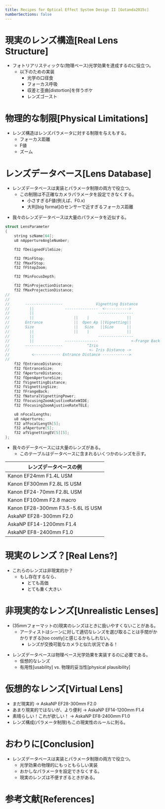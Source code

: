 ```yaml
---
title: Recipes for Optical Effect System Design II [Gotanda2015c]
numberSections: false
---
```

# 現実のレンズ構造[Real Lens Structure]

- フォトリアリスティックな(物理ベース)光学効果を達成するのに役立つ。
    - 以下のための実装
        - 光学の口径食
        - フォーカス呼吸
        - 収差と歪曲[distortion]を伴うボケ
        - レンズゴースト

# 物理的な制限[Physical Limitations]

- レンズ構造はレンズパラメータに対する制限を与えもする。
    - フォーカス距離
    - F値
    - ズーム

# レンズデータベース[Lens Database]

- レンズデータベースは実装とパラメータ制限の両方で役立つ。
    - この制限は不正確なカメラパラメータを設定できなくする。
        - 小さすぎるF値(例えば、F0.x)
        - 大判[big format]のセンサーで近すぎるフォーカス距離

<!-- p.5 -->

- 我々のレンズデータベースは大量のパラメータを近似する。

```cpp
struct LensParameter
{
    string szName[64];
    u8 nAppertureAngleNumber;

    f32 fDesignedFilmSize;

    f32 fMinFStop;
    f32 fMaxFStop;
    f32 fFStopZoom;

    f32 fMinFocusDepth;

    f32 fMinProjectionDistance;
    f32 fMaxProjectionDistance;
//
//                                        
//       -----------------               Vignetting Distance
//         ||              ---------------  <----------->
//         ||                             ----------------               |
//         ||                  ||    |                 ||                |
//       Entrance              ||  Open Ap ||Vignetting||                |
//       Size                  ||   Size   ||Size      ||                |
//         ||                  ||    |                 ||                |
//         ||                             ----------------               |
//         ||              ---------------               <-Frange Back ->
//       -----------------           ^Iris
//                                    <- Iris Distance ->
//          <------------ Entrance Distance ------------>
//
    f32 fEntranceDistance;
    f32 fEntranceSize;
    f32 fApertureDistance;
    f32 fOpenApertureSize;
    f32 fVignettingDistance;
    f32 fVignettingSize;
    f32 fFrangeBack;
    f32 fNaturalVignettingPower;
    f32 fFocusingZoomAjustiveRateWIDE;
    f32 fFocusingZoomAjustiveRateTELE;

    u8 nFocalLengths;
    u8 nApertures;
    f32 afFocalLength[5];
    f32 afAperture[5];
    f32 afVignettingEV[5][5];
};
```

<!-- p.6 -->

- 我々のデータベースには大量のレンズがある。
    - このテーブルはデータベースに含まれるいくつかのレンズを示す。

|レンズデータベースの例|
|-|
|Kanon EF24mm F1.4L USM|
|Kanon EF300mm F2.8L IS USM|
|Kanon EF24-70mm F2.8L USM|
|Kanon EF100mm F2.8 macro|
|Kanon EF28-300mm F3.5-5.6L IS USM|
|AskaNP EF28-300mm F2.0|
|AskaNP EF14-1200mm F1.4|
|AskaNP EF8-2400mm F1.0|

# 現実のレンズ？[Real Lens?]

- これらのレンズは非現実的か？
    - もし存在するなら、
        - とても高価
        - とても重く大きい

# 非現実的なレンズ[Unrealistic Lenses]

- (35mmフォーマットの)現実のレンズはときに扱いやすくないことがある。
    - アーティストはシーンに対して適切なレンズを選び取ることは手間がかかりすぎる[too costly]と感じるかもしれない。
        - レンズが交換可能なカメラと似た状況である！

<!-- p.9 -->

- レンズデータベースは物理ベース光学効果を実装するのに必要である。
    - 仮想的なレンズ
    - 有用性[usability] vs. 物理的妥当性[physical plausibility]

# 仮想的なレンズ[Virtual Lens]

- まだ現実的 -> AskaNP EF28-300mm F2.0
- あまり現実的ではないが、より便利 -> AskaNP EF14-1200mm F1.4
- 素晴らしい！これが欲しい！ -> AskaNP EF8-2400mm F1.0
- レンズ構成(パラメータ制限)もこの現実性のルールに則る。

# おわりに[Conclusion]

- レンズデータベースは実装とパラメータ制限の両方で役立つ。
    - 光学効果の物理的にもっともらしい実装
    - おかしなパラメータを設定できなくする。
    - 現実のレンズは不便すぎるときがある。

# 参考文献[References]
